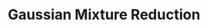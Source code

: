 ---
layout: page
title: Gaussian Mixture Reduction
# description: Click on the Title for Complete Description
img: assets/img/fighter_jet.jpg
redirect: https://adarijani.github.io/assets/pdf/gaussian_mixture_reduction.pdf
importance: 1
category: BSc
related_publications: true
---